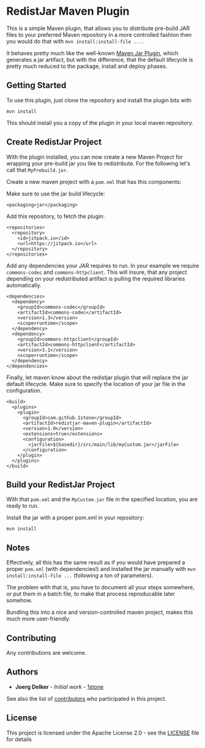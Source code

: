 # RedistJar Maven Plugin

This is a simple Maven plugin, that allows you to distribute pre-build JAR files
to your preferred Maven repository in a more controlled fashion then you would
do that with `mvn install:install-file ...`.

It behaves pretty much like the well-known [Maven Jar Plugin](https://maven.apache.org/plugins/maven-jar-plugin/), which generates a jar artifact, but with the difference, that the default lifecycle is pretty much reduced to the package, install and deploy phases.


## Getting Started

To use this plugin, just clone the repository and install the plugin bits with

    mvn install

This should install you a copy of the plugin in your local maven repository.

## Create RedistJar Project

With the plugin installed, you can now create a new Maven Project for wrapping your pre-build jar you like to redistribute.
For the following let's call that `MyPrebuild.jar`.

Create a new maven project with a `pom.xml` that has this components:

Make sure to use the jar build lifecycle:

    <packaging>jar</packaging>

Add this repository, to fetch the plugin:

    <repositories>
      <repository>
        <id>jitpack.io</id>
        <url>https://jitpack.io</url>
      </repository>
    </repositories>

Add any dependencies your JAR requires to run.
In your example we require `commons-codec` and `commons-httpclient`. This will insure, that any project depending on your redistributed artifact is pulling the required libraries automatically.

    <dependencies>
      <dependency>
        <groupId>commons-codec</groupId>
        <artifactId>commons-codec</artifactId>
        <version>1.3</version>
        <scope>runtime</scope>
      </dependency>
      <dependency>
        <groupId>commons-httpclient</groupId>
        <artifactId>commons-httpclient</artifactId>
        <version>3.1</version>
        <scope>runtime</scope>
      </dependency>
    </dependencies>

Finally, let maven know about the redistjar plugin that will replace the jar default lifecycle.
Make sure to specify the location of your jar file in the configuration.

    <build>
      <plugins>     
        <plugin>
          <groupId>com.github.1stone</groupId>
          <artifactId>redistjar-maven-plugin</artifactId>
          <version>1.0</version>
          <extensions>true</extensions>
          <configuration>
            <jarFile>${basedir}/src/main/lib/myCustom.jar</jarFile>
          </configuration>
        </plugin>
      </plugins>
    </build>

## Build your RedistJar Project

With that `pom.xml` and the `MyCustom.jar` file in the specified location, you are ready to run.

Install the jar with a proper pom.xml in your repository:

    mvn install

## Notes

Effectively, all this has the same result as if you would have prepared a proper `pom.xml` (with dependencies!) and installed the jar manually with `mvn install:install-file ...` (following a ton of parameters).

The problem with that is, you have to document all your steps somewhere, or put them in a batch file, to make that process reproducable later somehow.

Bundling this into a nice and version-controlled maven project, makes this much more user-friendly.

## Contributing

Any contributions are welcome.

## Authors

* **Joerg Delker** - *Initial work* - [1stone](https://github.com/1stone)

See also the list of [contributors](https://github.com/1stone/redistjar/graphs/contributors) who participated in this project.

## License

This project is licensed under the Apache License 2.0 - see the [LICENSE](LICENSE) file for details
